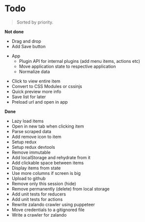# Todo

> Sorted by priority.



__Not done__

- Drag and drop
- Add Save button
+ App
	- Plugin API for internal plugins (add menu items, actions etc)
	- Move application state to respective application
	- Normalize data
- Click to view entire item
- Convert to CSS Modules or cssinjs
- Quick preview more info
- Save list for later
- Preload url and open in app

__Done__

- Lazy load items
- Open in new tab when clicking item
- Parse scraped data
- Add remove icon to item
- Setup redux
- Setup redux devtools
- Remove immutable
- Add localStorage and rehydrate from it
- Add clickable space between items
- Display items from state
- Use more columns if screen is big
- Upload to github
- Remove only this session (hide)
- Remove permanently (delete) from local storage
- Add unit tests for reducers
- Add unit tests for actions
- Rewrite zalando crawler using puppeteer
- Move credentials to a gitignored file
- Write a crawler for zalando
